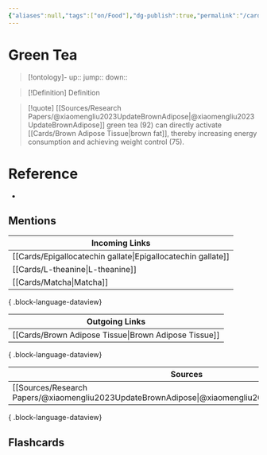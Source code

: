 ```yaml
---
{"aliases":null,"tags":["on/Food"],"dg-publish":true,"permalink":"/cards/green-tea/","dgPassFrontmatter":true}
---
```


# Green Tea

> [!ontology]-
> up:: 
> jump:: 
> down:: 

> [!Definition] Definition
> 

> [!quote] [[Sources/Research Papers/@xiaomengliu2023UpdateBrownAdipose\|@xiaomengliu2023UpdateBrownAdipose]]
> green tea (92) can directly activate [[Cards/Brown Adipose Tissue\|brown fat]], thereby increasing energy consumption and achieving weight control (75).

# Reference
- 

## Mentions
| Incoming Links                                                  |
| --------------------------------------------------------------- |
| [[Cards/Epigallocatechin gallate\|Epigallocatechin gallate]] |
| [[Cards/L-theanine\|L-theanine]]                             |
| [[Cards/Matcha\|Matcha]]                                     |

{ .block-language-dataview}

| Outgoing Links                                          |
| ------------------------------------------------------- |
| [[Cards/Brown Adipose Tissue\|Brown Adipose Tissue]] |

{ .block-language-dataview}

| Sources                                                                                               |
| ----------------------------------------------------------------------------------------------------- |
| [[Sources/Research Papers/@xiaomengliu2023UpdateBrownAdipose\|@xiaomengliu2023UpdateBrownAdipose]] |

{ .block-language-dataview}

## Flashcards 
